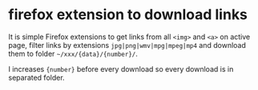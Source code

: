 # firefox extension to download links

It is simple Firefox extensions to get links from all `<img>` and `<a>` on active page, filter links by extensions `jpg|png|wmv|mpg|mpeg|mp4` and download them to folder `~/xxx/{data}/{number}/`. 

I increases `{number}` before every download so every download is in separated folder.



